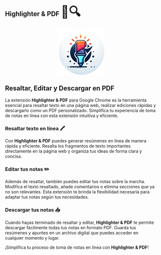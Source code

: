 <p align="center"><h2> Highlighter & PDF <span style="font-size: 40px;">📝🔍</span> </h2></p>

<p align="center">
  <img src="https://github.com/rijmjada/highlighter-page/blob/master/resource/logo-circle.png" alt="Logo" style="width: 150px;">
</p>

## Resaltar, Editar y Descargar en PDF

La extensión **Highlighter & PDF** para Google Chrome es la herramienta esencial para resaltar texto en una página web, realizar ediciones rápidas y descargarlo como un PDF personalizado. Simplifica tu experiencia de toma de notas en línea con esta extensión intuitiva y eficiente.

### Resaltar texto en línea 🖍️

Con **Highlighter & PDF** puedes generar resúmenes en línea de manera rápida y eficiente. Resalta los fragmentos de texto importantes directamente en la página web y organiza tus ideas de forma clara y concisa.

### Editar tus notas ✏️

Además de resaltar, también puedes editar tus notas sobre la marcha. Modifica el texto resaltado, añade comentarios o elimina secciones que ya no son relevantes. Esta extensión te brinda la flexibilidad necesaria para adaptar tus notas según tus necesidades.

### Descargar tus notas 📥

Cuando hayas terminado de resaltar y editar, **Highlighter & PDF** te permite descargar fácilmente todas tus notas en formato PDF. Guarda tus resúmenes y apuntes en un archivo digital que puedes acceder en cualquier momento y lugar.

¡Simplifica tu proceso de toma de notas en línea con **Highlighter & PDF**!
